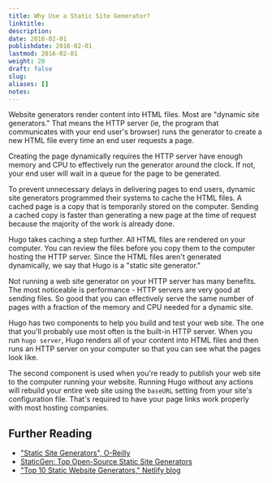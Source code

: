 ```yaml
---
title: Why Use a Static Site Generator?
linktitle:
description:
date: 2016-02-01
publishdate: 2016-02-01
lastmod: 2016-02-01
weight: 20
draft: false
slug:
aliases: []
notes:
---
```


Website generators render content into HTML files. Most are "dynamic site generators." That means the HTTP server (ie, the program that communicates with your end user's browser) runs the generator to create a new HTML file every time an end user requests a page.

Creating the page dynamically requires the HTTP server have enough memory and CPU to effectively run the generator around the clock. If not, your end user will wait in a queue for the page to be generated.

To prevent unnecessary delays in delivering pages to end users, dynamic site generators programmed their systems to cache the HTML files. A cached page is a copy that is temporarily stored on the computer. Sending a cached copy is faster than generating a new page at the time of request because the majority of the work is already done.

Hugo takes caching a step further. All HTML files are rendered on your
computer. You can review the files before you copy them to the computer
hosting the HTTP server. Since the HTML files aren't generated dynamically,
we say that Hugo is a "static site generator."

Not running a web site generator on your HTTP server has many benefits.
The most noticeable is performance - HTTP servers are very good at
sending files. So good that you can effectively serve the same number
of pages with a fraction of the memory and CPU needed for a dynamic site.

Hugo has two components to help you build and test your web site. The
one that you'll probably use most often is the built-in HTTP server.
When you run `hugo server`, Hugo renders all of your content into
HTML files and then runs an HTTP server on your computer so that you
can see what the pages look like.

The second component is used when you're ready to publish your web
site to the computer running your website. Running Hugo without any
actions will rebuild your entire web site using the `baseURL` setting
from your site's configuration file. That's required to have your page
links work properly with most hosting companies.

## Further Reading

* ["Static Site Generators", O-Reilly][]
* [StaticGen: Top Open-Source Static Site Generators][]
* ["Top 10 Static Website Generators," Netlify blog][]



["Static Site Generators", O-Reilly]: /documents/oreilly-static-site-generators.pdf
["Top 10 Static Website Generators," Netlify blog]: https://www.netlify.com/blog/2016/05/02/top-ten-static-website-generators/
[StaticGen: Top Open-Source Static Site Generators]: https://www.staticgen.com/
